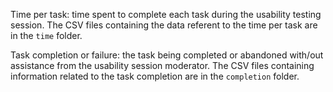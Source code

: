 Time per task: time spent to complete each task during the usability testing session. The CSV files containing the data 
referent to the time per task are in the `time` folder.

Task completion or failure: the task being completed or abandoned with/out assistance
from the usability session moderator. The CSV files containing information related to the task completion are
in the `completion` folder.

